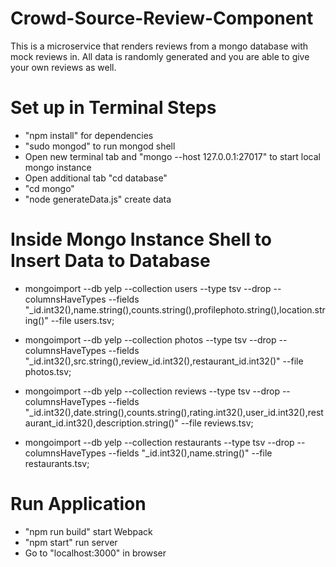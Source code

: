 # Crowd-Source-Review-Component
This is a microservice that renders reviews from a mongo database with mock reviews in. All data is randomly generated and you are able to give your own reviews as well.

# Set up in Terminal Steps
- "npm install" for dependencies
- "sudo mongod" to run mongod shell
- Open new terminal tab and "mongo --host 127.0.0.1:27017" to start local mongo instance
- Open additional tab "cd database"
- "cd mongo" 
- "node generateData.js" create data

 # Inside Mongo Instance Shell to Insert Data to Database
- mongoimport --db yelp --collection users --type tsv --drop --columnsHaveTypes --fields "_id.int32(),name.string(),counts.string(),profilephoto.string(),location.string()" --file users.tsv;

- mongoimport --db yelp --collection photos --type tsv --drop --columnsHaveTypes --fields "_id.int32(),src.string(),review_id.int32(),restaurant_id.int32()" --file photos.tsv;

- mongoimport --db yelp --collection reviews --type tsv --drop --columnsHaveTypes --fields "_id.int32(),date.string(),counts.string(),rating.int32(),user_id.int32(),restaurant_id.int32(),description.string()" --file reviews.tsv;

- mongoimport --db yelp --collection restaurants --type tsv --drop --columnsHaveTypes --fields "_id.int32(),name.string()" --file restaurants.tsv;

# Run Application
- "npm run build" start Webpack
- "npm start" run server
- Go to "localhost:3000" in browser
